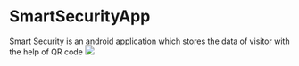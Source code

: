 # SmartSecurityApp
Smart Security is an android application which stores the data of visitor with the help of QR code
<img src=https://user-images.githubusercontent.com/70889731/118364623-cb096d00-b5b6-11eb-89ab-69bb77d9568f.png weight=100>
